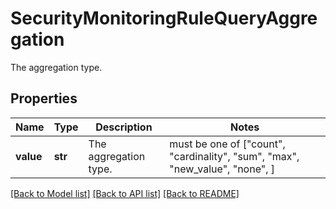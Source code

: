 # SecurityMonitoringRuleQueryAggregation

The aggregation type.

## Properties

| Name      | Type    | Description           | Notes                                                                        |
| --------- | ------- | --------------------- | ---------------------------------------------------------------------------- |
| **value** | **str** | The aggregation type. | must be one of ["count", "cardinality", "sum", "max", "new_value", "none", ] |

[[Back to Model list]](README.md#documentation-for-models) [[Back to API list]](README.md#documentation-for-api-endpoints) [[Back to README]](README.md)
